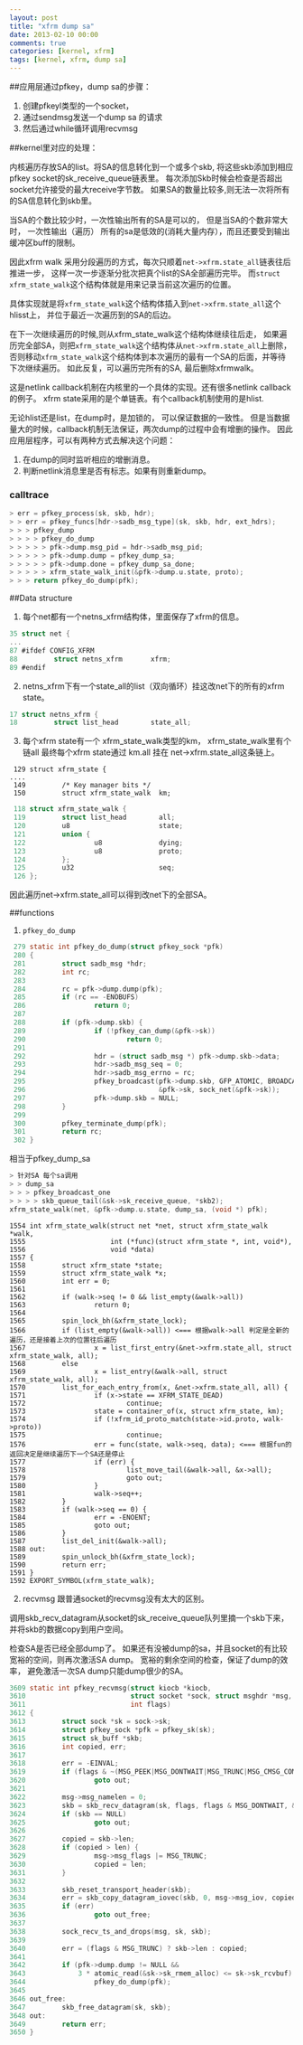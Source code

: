 ```yaml
---
layout: post
title: "xfrm dump sa"
date: 2013-02-10 00:00
comments: true
categories: [kernel, xfrm]
tags: [kernel, xfrm, dump sa]
---
```


##应用层通过pfkey，dump sa的步骤：

1. 创建pfkeyl类型的一个socket， 
2. 通过sendmsg发送一个dump sa 的请求 
3. 然后通过while循环调用recvmsg

##kernel里对应的处理：

内核遍历存放SA的list。将SA的信息转化到一个或多个skb, 将这些skb添加到相应pfkey socket的sk_receive_queue链表里。
每次添加Skb时候会检查是否超出socket允许接受的最大receive字节数。
如果SA的数量比较多,则无法一次将所有的SA信息转化到skb里。


当SA的个数比较少时，一次性输出所有的SA是可以的， 但是当SA的个数非常大时， 一次性输出（遍历） 所有的sa是低效的(消耗大量内存），而且还要受到输出缓冲区buff的限制。

因此xfrm walk 采用分段遍历的方式，每次只顺着`net->xfrm.state_all`链表往后推进一步， 这样一次一步逐渐分批次把真个list的SA全部遍历完毕。 而`struct xfrm_state_walk`这个结构体就是用来记录当前这次遍历的位置。

具体实现就是将`xfrm_state_walk`这个结构体插入到`net->xfrm.state_all`这个hlisst上， 并位于最近一次遍历到的SA的后边。

在下一次继续遍历的时候,则从xfrm_state_walk这个结构体继续往后走， 如果遍历完全部SA，则把`xfrm_state_walk`这个结构体从`net->xfrm.state_all`上删除， 否则移动`xfrm_state_walk`这个结构体到本次遍历的最有一个SA的后面，并等待下次继续遍历。 如此反复，可以遍历完所有的SA, 最后删除xfrmwalk。

这是netlink callback机制在内核里的一个具体的实现。还有很多netlink callback的例子。 
xfrm state采用的是个单链表。有个callback机制使用的是hlist.

无论hlist还是list，在dump时，是加锁的， 可以保证数据的一致性。
但是当数据量大的时候，callback机制无法保证，两次dump的过程中会有增删的操作。
因此应用层程序，可以有两种方式去解决这个问题：

1. 在dump的同时监听相应的增删消息。
2. 判断netlink消息里是否有标志。如果有则重新dump。

### calltrace

```c
> err = pfkey_process(sk, skb, hdr);
> > err = pfkey_funcs[hdr->sadb_msg_type](sk, skb, hdr, ext_hdrs);
> > > pfkey_dump
> > > > pfkey_do_dump
> > > > > pfk->dump.msg_pid = hdr->sadb_msg_pid;
> > > > > pfk->dump.dump = pfkey_dump_sa;
> > > > > pfk->dump.done = pfkey_dump_sa_done;
> > > > > xfrm_state_walk_init(&pfk->dump.u.state, proto);
> > > return pfkey_do_dump(pfk);
```
##Data structure

1. 每个net都有一个netns_xfrm结构体，里面保存了xfrm的信息。

```c
35 struct net {
...
87 #ifdef CONFIG_XFRM
88         struct netns_xfrm       xfrm;
89 #endif
```

2. netns_xfrm下有一个state_all的list（双向循环）挂这改net下的所有的xfrm state。

```c
17 struct netns_xfrm {
18         struct list_head        state_all;
```

3. 每个xfrm state有一个 xfrm_state_walk类型的km， xfrm_state_walk里有个链all 最终每个xfrm state通过 km.all 挂在 net->xfrm.state_all这条链上。

```
 129 struct xfrm_state {
....
 149         /* Key manager bits */
 150         struct xfrm_state_walk  km; 
```

```c
 118 struct xfrm_state_walk {
 119         struct list_head        all;
 120         u8                      state;
 121         union {
 122                 u8              dying;
 123                 u8              proto;
 124         };
 125         u32                     seq;
 126 };      
```

因此遍历net->xfrm.state_all可以得到改net下的全部SA。

##functions
1. `pfkey_do_dump`

```c
 279 static int pfkey_do_dump(struct pfkey_sock *pfk)
 280 {
 281         struct sadb_msg *hdr;
 282         int rc;
 283        
 284         rc = pfk->dump.dump(pfk);
 285         if (rc == -ENOBUFS)
 286                 return 0;
 287 
 288         if (pfk->dump.skb) {
 289                 if (!pfkey_can_dump(&pfk->sk))  
 290                         return 0;
 291  
 292                 hdr = (struct sadb_msg *) pfk->dump.skb->data;
 293                 hdr->sadb_msg_seq = 0;
 294                 hdr->sadb_msg_errno = rc;
 295                 pfkey_broadcast(pfk->dump.skb, GFP_ATOMIC, BROADCAST_ONE,
 296                                 &pfk->sk, sock_net(&pfk->sk));
 297                 pfk->dump.skb = NULL;
 298         }
 299 
 300         pfkey_terminate_dump(pfk);
 301         return rc;
 302 }
```
相当于pfkey_dump_sa
```c
> 针对SA 每个sa调用
> > dump_sa
> > > pfkey_broadcast_one
> > > > skb_queue_tail(&sk->sk_receive_queue, *skb2);
xfrm_state_walk(net, &pfk->dump.u.state, dump_sa, (void *) pfk);
```

```
1554 int xfrm_state_walk(struct net *net, struct xfrm_state_walk *walk,
1555                     int (*func)(struct xfrm_state *, int, void*),
1556                     void *data)
1557 {
1558         struct xfrm_state *state;
1559         struct xfrm_state_walk *x;
1560         int err = 0;             
1561 
1562         if (walk->seq != 0 && list_empty(&walk->all))
1563                 return 0;
1564 
1565         spin_lock_bh(&xfrm_state_lock);
1566         if (list_empty(&walk->all)) <=== 根据walk->all 判定是全新的遍历，还是接着上次的位置往后遍历
1567                 x = list_first_entry(&net->xfrm.state_all, struct xfrm_state_walk, all);
1568         else
1569                 x = list_entry(&walk->all, struct xfrm_state_walk, all);
1570         list_for_each_entry_from(x, &net->xfrm.state_all, all) {
1571                 if (x->state == XFRM_STATE_DEAD)
1572                         continue;
1573                 state = container_of(x, struct xfrm_state, km);
1574                 if (!xfrm_id_proto_match(state->id.proto, walk->proto))
1575                         continue;
1576                 err = func(state, walk->seq, data); <=== 根据fun的返回决定是继续遍历下一个SA还是停止
1577                 if (err) {
1578                         list_move_tail(&walk->all, &x->all);
1579                         goto out;
1580                 }
1581                 walk->seq++;
1582         }
1583         if (walk->seq == 0) {
1584                 err = -ENOENT;
1585                 goto out;
1586         }
1587         list_del_init(&walk->all);
1588 out:
1589         spin_unlock_bh(&xfrm_state_lock);
1590         return err;
1591 }
1592 EXPORT_SYMBOL(xfrm_state_walk);
```

2. recvmsg
跟普通socket的recvmsg没有太大的区别。

调用skb_recv_datagram从socket的sk_receive_queue队列里摘一个skb下来， 并将skb的数据copy到用户空间。

检查SA是否已经全部dump了。 如果还有没被dump的sa，并且socket的有比较宽裕的空间，则再次激活SA dump。 
宽裕的剩余空间的检查，保证了dump的效率， 避免激活一次SA dump只能dump很少的SA。

```c
3609 static int pfkey_recvmsg(struct kiocb *kiocb,
3610                          struct socket *sock, struct msghdr *msg, size_t len,
3611                          int flags)
3612 {
3613         struct sock *sk = sock->sk;
3614         struct pfkey_sock *pfk = pfkey_sk(sk);
3615         struct sk_buff *skb;
3616         int copied, err;
3617 
3618         err = -EINVAL;
3619         if (flags & ~(MSG_PEEK|MSG_DONTWAIT|MSG_TRUNC|MSG_CMSG_COMPAT))
3620                 goto out;
3621 
3622         msg->msg_namelen = 0;
3623         skb = skb_recv_datagram(sk, flags, flags & MSG_DONTWAIT, &err);
3624         if (skb == NULL)
3625                 goto out;
3626 
3627         copied = skb->len;
3628         if (copied > len) {
3629                 msg->msg_flags |= MSG_TRUNC;
3630                 copied = len;
3631         }
3632 
3633         skb_reset_transport_header(skb);
3634         err = skb_copy_datagram_iovec(skb, 0, msg->msg_iov, copied);
3635         if (err)
3636                 goto out_free;
3637 
3638         sock_recv_ts_and_drops(msg, sk, skb);
3639 
3640         err = (flags & MSG_TRUNC) ? skb->len : copied;
3641 
3642         if (pfk->dump.dump != NULL &&
3643             3 * atomic_read(&sk->sk_rmem_alloc) <= sk->sk_rcvbuf)
3644                 pfkey_do_dump(pfk);
3645 
3646 out_free:
3647         skb_free_datagram(sk, skb);
3648 out:
3649         return err;
3650 }
```
